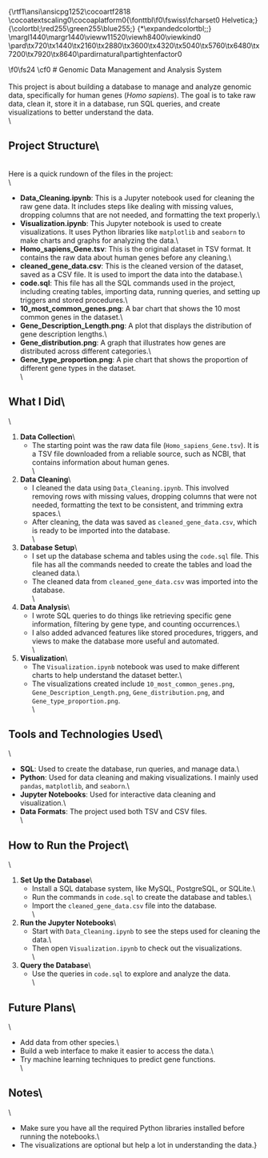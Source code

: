 {\rtf1\ansi\ansicpg1252\cocoartf2818
\cocoatextscaling0\cocoaplatform0{\fonttbl\f0\fswiss\fcharset0 Helvetica;}
{\colortbl;\red255\green255\blue255;}
{\*\expandedcolortbl;;}
\margl1440\margr1440\vieww11520\viewh8400\viewkind0
\pard\tx720\tx1440\tx2160\tx2880\tx3600\tx4320\tx5040\tx5760\tx6480\tx7200\tx7920\tx8640\pardirnatural\partightenfactor0

\f0\fs24 \cf0 # Genomic Data Management and Analysis System\
\
This project is about building a database to manage and analyze genomic data, specifically for human genes (*Homo sapiens*). The goal is to take raw data, clean it, store it in a database, run SQL queries, and create visualizations to better understand the data.\
\
## Project Structure\
\
Here is a quick rundown of the files in the project:\
\
- **Data_Cleaning.ipynb**: This is a Jupyter notebook used for cleaning the raw gene data. It includes steps like dealing with missing values, dropping columns that are not needed, and formatting the text properly.\
- **Visualization.ipynb**: This Jupyter notebook is used to create visualizations. It uses Python libraries like `matplotlib` and `seaborn` to make charts and graphs for analyzing the data.\
- **Homo_sapiens_Gene.tsv**: This is the original dataset in TSV format. It contains the raw data about human genes before any cleaning.\
- **cleaned_gene_data.csv**: This is the cleaned version of the dataset, saved as a CSV file. It is used to import the data into the database.\
- **code.sql**: This file has all the SQL commands used in the project, including creating tables, importing data, running queries, and setting up triggers and stored procedures.\
- **10_most_common_genes.png**: A bar chart that shows the 10 most common genes in the dataset.\
- **Gene_Description_Length.png**: A plot that displays the distribution of gene description lengths.\
- **Gene_distribution.png**: A graph that illustrates how genes are distributed across different categories.\
- **Gene_type_proportion.png**: A pie chart that shows the proportion of different gene types in the dataset.\
\
## What I Did\
\
1. **Data Collection**\
   - The starting point was the raw data file (`Homo_sapiens_Gene.tsv`). It is a TSV file downloaded from a reliable source, such as NCBI, that contains information about human genes.\
\
2. **Data Cleaning**\
   - I cleaned the data using `Data_Cleaning.ipynb`. This involved removing rows with missing values, dropping columns that were not needed, formatting the text to be consistent, and trimming extra spaces.\
   - After cleaning, the data was saved as `cleaned_gene_data.csv`, which is ready to be imported into the database.\
\
3. **Database Setup**\
   - I set up the database schema and tables using the `code.sql` file. This file has all the commands needed to create the tables and load the cleaned data.\
   - The cleaned data from `cleaned_gene_data.csv` was imported into the database.\
\
4. **Data Analysis**\
   - I wrote SQL queries to do things like retrieving specific gene information, filtering by gene type, and counting occurrences.\
   - I also added advanced features like stored procedures, triggers, and views to make the database more useful and automated.\
\
5. **Visualization**\
   - The `Visualization.ipynb` notebook was used to make different charts to help understand the dataset better.\
   - The visualizations created include `10_most_common_genes.png`, `Gene_Description_Length.png`, `Gene_distribution.png`, and `Gene_type_proportion.png`.\
\
## Tools and Technologies Used\
\
- **SQL**: Used to create the database, run queries, and manage data.\
- **Python**: Used for data cleaning and making visualizations. I mainly used `pandas`, `matplotlib`, and `seaborn`.\
- **Jupyter Notebooks**: Used for interactive data cleaning and visualization.\
- **Data Formats**: The project used both TSV and CSV files.\
\
## How to Run the Project\
\
1. **Set Up the Database**\
   - Install a SQL database system, like MySQL, PostgreSQL, or SQLite.\
   - Run the commands in `code.sql` to create the database and tables.\
   - Import the `cleaned_gene_data.csv` file into the database.\
\
2. **Run the Jupyter Notebooks**\
   - Start with `Data_Cleaning.ipynb` to see the steps used for cleaning the data.\
   - Then open `Visualization.ipynb` to check out the visualizations.\
\
3. **Query the Database**\
   - Use the queries in `code.sql` to explore and analyze the data.\
\
## Future Plans\
\
- Add data from other species.\
- Build a web interface to make it easier to access the data.\
- Try machine learning techniques to predict gene functions.\
\
## Notes\
\
- Make sure you have all the required Python libraries installed before running the notebooks.\
- The visualizations are optional but help a lot in understanding the data.}